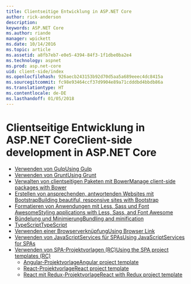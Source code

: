 ```yaml
---
title: Clientseitige Entwicklung in ASP.NET Core
author: rick-anderson
description: 
keywords: ASP.NET Core
ms.author: riande
manager: wpickett
ms.date: 10/14/2016
ms.topic: article
ms.assetid: a8fb7eb7-e0e5-4394-84f3-1f1dbe0ba2e4
ms.technology: aspnet
ms.prod: asp.net-core
uid: client-side/index
ms.openlocfilehash: 926aecb243153b92d70d5aa5a689eeec4dc8415a
ms.sourcegitcommit: fc98e93464ccf37d9904e89a71cdddbd4bbdb86a
ms.translationtype: HT
ms.contentlocale: de-DE
ms.lasthandoff: 01/05/2018
---
```

# <a name="client-side-development-in-aspnet-core"></a><span data-ttu-id="26c3e-103">Clientseitige Entwicklung in ASP.NET Core</span><span class="sxs-lookup"><span data-stu-id="26c3e-103">Client-side development in ASP.NET Core</span></span>

- [<span data-ttu-id="26c3e-104">Verwenden von Gulp</span><span class="sxs-lookup"><span data-stu-id="26c3e-104">Using Gulp</span></span>](xref:client-side/using-gulp)
- [<span data-ttu-id="26c3e-105">Verwenden von Grunt</span><span class="sxs-lookup"><span data-stu-id="26c3e-105">Using Grunt</span></span>](xref:client-side/using-grunt)
- [<span data-ttu-id="26c3e-106">Verwalten von clientseitigen Paketen mit Bower</span><span class="sxs-lookup"><span data-stu-id="26c3e-106">Manage client-side packages with Bower</span></span>](xref:client-side/bower)
- [<span data-ttu-id="26c3e-107">Erstellen von ansprechenden, antwortenden Websites mit Bootstrap</span><span class="sxs-lookup"><span data-stu-id="26c3e-107">Building beautiful, responsive sites with Bootstrap</span></span>](xref:client-side/bootstrap)
- [<span data-ttu-id="26c3e-108">Formatieren von Anwendungen mit Less, Sass und Font Awesome</span><span class="sxs-lookup"><span data-stu-id="26c3e-108">Styling applications with Less, Sass, and Font Awesome</span></span>](xref:client-side/less-sass-fa)
- [<span data-ttu-id="26c3e-109">Bündelung und Minimierung</span><span class="sxs-lookup"><span data-stu-id="26c3e-109">Bundling and minification</span></span>](xref:client-side/bundling-and-minification)
- [<span data-ttu-id="26c3e-110">TypeScript</span><span class="sxs-lookup"><span data-stu-id="26c3e-110">TypeScript</span></span>](https://www.typescriptlang.org/docs/handbook/asp-net-core.html)
- [<span data-ttu-id="26c3e-111">Verwenden einer Browserverknüpfung</span><span class="sxs-lookup"><span data-stu-id="26c3e-111">Using Browser Link</span></span>](xref:client-side/using-browserlink)
- [<span data-ttu-id="26c3e-112">Verwenden von JavaScriptServices für SPAs</span><span class="sxs-lookup"><span data-stu-id="26c3e-112">Using JavaScriptServices for SPAs</span></span>](xref:client-side/spa-services)
- [<span data-ttu-id="26c3e-113">Verwenden von SPA-Projektvorlagen (RC)</span><span class="sxs-lookup"><span data-stu-id="26c3e-113">Using the SPA project templates (RC)</span></span>](xref:spa/index)
    - [<span data-ttu-id="26c3e-114">Angular-Projektvorlage</span><span class="sxs-lookup"><span data-stu-id="26c3e-114">Angular project template</span></span>](xref:spa/angular)
    - [<span data-ttu-id="26c3e-115">React-Projektvorlage</span><span class="sxs-lookup"><span data-stu-id="26c3e-115">React project template</span></span>](xref:spa/react)
    - [<span data-ttu-id="26c3e-116">React mit Redux-Projektvorlage</span><span class="sxs-lookup"><span data-stu-id="26c3e-116">React with Redux project template</span></span>](xref:spa/react-with-redux)
